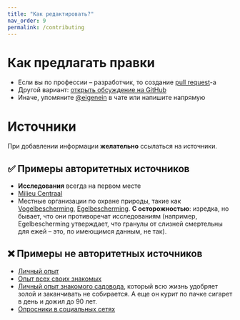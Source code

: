 ```yaml
---
title: "Как редактировать?"
nav_order: 9
permalink: /contributing
---
```


# Как предлагать правки

- Если вы по профессии – разработчик, то создание [pull request](https://github.com/eigenein/sadovod-bnl/pulls)-а
- Другой вариант: [открыть обсуждение на GitHub](https://github.com/eigenein/sadovod-bnl/discussions)
- Иначе, упомяните [@eigenein](https://t.me/telegram) в чате или напишите напрямую

# Источники

При добавлении информации **желательно** ссылаться на источники.

## ✅ Примеры авторитетных источников

- **Исследования** всегда на первом месте
- [Milieu Centraal](https://www.milieucentraal.nl/)
- Местные организации по охране природы, такие как [Vogelbescherming](https://www.vogelbescherming.nl/), [Egelbescherming](https://www.egelbescherming.nl/). **С осторожностью**: изредка, но бывает, что они противоречат исследованиям (например, Egelbescherming утверждает, что гранулы от слизней смертельны для ежей – это, по имеющимся данным, не так).

## ❌ Примеры не авторитетных источников
- [Личный опыт](https://vc.ru/flood/34733-kak-pomogaet-i-vredit-logicheskaya-oshibka-sluchay-iz-zhizni)
- [Опыт всех своих знакомых](https://ru.rationalwiki.org/wiki/Argumentum_ad_populum)
- [Личный опыт знакомого садовода](https://ru.rationalwiki.org/wiki/%D0%90%D0%BF%D0%B5%D0%BB%D0%BB%D1%8F%D1%86%D0%B8%D1%8F_%D0%BA_%D0%B0%D0%B2%D1%82%D0%BE%D1%80%D0%B8%D1%82%D0%B5%D1%82%D1%83), который всю жизнь удобряет золой и заканчивать не собирается. А еще он курит по пачке сигарет в день и дожил до 90 лет.
- [Опросники в социальных сетях](https://scanmarket.ru/blog/reprezentativnost-vyborki)
